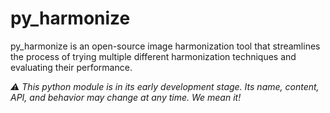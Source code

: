 # py_harmonize

py_harmonize is an open-source image harmonization tool that streamlines the process of trying multiple different harmonization techniques and evaluating their performance.

 _:warning: This python module is in its early development stage. Its name, content, API, and behavior may change at any time. We mean it!_
